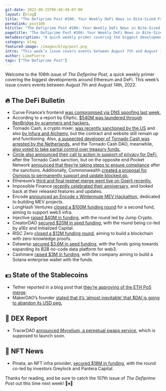 ```yaml
---
git-date: 2022-08-15T06:40:48-07:00
layout: [blog]
title: "The Defiprime Post #106: Your Weekly DeFi News in Bite-Sized Fashion"
permalink: post106
h1title: "The Defiprime Post #106: Your Weekly DeFi News in Bite-Sized Fashion"
pagetitle: "The Defiprime Post #106: Your Weekly DeFi News in Bite-Sized Fashion"
metadescription: "A quick weekly primer covering the biggest developments around Ethereum and DeFi. This week’s issue covers events between August 7th and August 14th, 2022"
category: blog
featured-image: /images/blog/post.png
intro: "This week’s issue covers events between August 7th and August 14th, 2022"
author: LimePierre
tags: ["The Defiprime Post"]
---
```


Welcome to the 106th issue of _The Defiprime Post_, a quick weekly primer covering the biggest developments around Ethereum and DeFi. This week’s issue covers events between August 7th and August 14th, 2022.


## 🔥 The DeFi Bulletin

* Curve Finance’s frontend [was compromised via DNS spoofing last week. ](https://twitter.com/samczsun/status/1557100692518473728)
* According to a report by Elliptic, [$540M was laundered through RenBridge by scammers and hackers. ](https://www.theverge.com/2022/8/10/23299841/crypto-bridge-renbridge-used-launder-money-russia-north-korea-ransomware-report)
* Tornado Cash, a crypto mixer, [was recently sanctioned by the US](https://home.treasury.gov/news/press-releases/jy0916) and also [by Infura and Alchemy](https://www.theblock.co/post/162402/infura-and-alchemy-blocking-access-to-tornado-cash), but the contract and website still remain up and functioning. Also, [a suspected developer of Tornado Cash was arrested by the Netherlands](https://www.coindesk.com/policy/2022/08/12/netherlands-arrests-suspected-tornado-cash-developer/), and the Tornado Cash DAO, meanwhile, [also voted to take partial control over treasury funds. ](https://www.theblock.co/post/163274/tornado-cash-dao-votes-to-take-partial-control-over-treasury-funds)
* [Circle also announced their call to action in support of privacy for DeFi](https://www.circle.com/blog/ofacs-designation-of-tornado-cash-protocols-privacy-and-a-call-to-action), after the Tornado Cash sanction, but on the opposite end Pocket Network [announced that they’re taking steps to ensure compliance](https://www.blog.pokt.network/update-on-tornado-cash/?utm_campaign=Social%20-%20General%20Awareness&utm_content=217972018&utm_medium=social&utm_source=twitter&hss_channel=tw-789201646685392896) after the sanctions. Additionally, Commonwealth [created a proposal for Osmosis to permanently support and update blocked.go. ](https://commonwealth.im/osmosis/discussion/6591-blockedgo-ofac)
* Ethereum’s [third and final testnet merge went live on Goerli recently. ](https://www.coindesk.com/tech/2022/08/11/ethereums-third-and-final-testnet-merge-goes-live-on-goerli/)
* Impossible Finance [recently celebrated their anniversary](https://medium.com/impossiblefinance/impossible-finance-turns-1-7491d7e0dba1), and looked back at their released features and updates. 
* Encode [announced an Encode x Wintermute MEV Hackathon](https://medium.com/encode-club/announcing-the-encode-x-wintermute-mev-hackathon-with-flashbots-1aa35887f029?s=35), dedicated to building MEV projects. 
* LongHash Ventures [closed a $100M funding round](https://techcrunch.com/2022/08/10/longhash-ventures-launches-second-fund-for-100m-to-support-web3-infrastructure/) for a second fund, aiming to support web3 infra.
* Injective [raised $40M in funding](https://blog.injective.com/injective-raises-40-000-000-to-advance-web3-finance/), with the round led by Jump Crypto. 
* CreatorDAO [secured $20M in seed funding](https://www.prnewswire.com/news-releases/creatordao-raises-20m-seed-round-from-a16z-crypto-and-initialized-capital-to-invest-in-creators-301602543.html), with the round being co-led by a16z and Initialized Capital. 
* RISC Zero [closed a $12M funding round](https://www.theblock.co/post/162358/risc-zero-raises-12-million-to-build-a-blockchain-using-zero-knowledge-proofs), aiming to build a blockchain with zero-knowledge proofs. 
* Datawisp [secured $3.6M in seed funding](https://www.businesswire.com/news/home/20220811005521/en/Datawisp-Closes-3.6M-Seed-Round-Led-by-CoinFund-to-Expand-its-B2B-no-code-Data-Platform-for-Web3-and-Web2), with the funds going towards expanding its B2B no-code data platform for web3. 
* Cashmere [raised $3M in funding](https://www.coindesk.com/business/2022/08/08/cashmere-raises-3m-seed-at-30m-valuation-to-build-solana-enterprise-wallet/), with the company aiming to build a Solana enterprise wallet with the funds. 


## 💵 State of the Stablecoins

* Tether reported in a blog post that [they’re approving of the ETH PoS merge](https://tether.to/en/usdt-supports-eth-proof-of-stake-transition/).
* MakerDAO’s founder [stated that it’s ‘almost inevitable’ that $DAI is going to abandon its USD peg. ](https://www.theblock.co/post/163072/makerdao-founder-says-its-almost-inevitable-dai-will-abandon-usd-peg?s=35)


## 💱 DEX Report

* TracerDAO [announced Mycelium, a perpetual swaps service](https://tracerdao.medium.com/introducing-mycelium-perpetual-swaps-launching-august-2022-85a460f0afb6?s=35), which is supposed to launch soon. 


## 💎 NFT News

* Pinata, an NFT infra provider, [secured $18M in funding](https://www.coindesk.com/business/2022/08/09/greylock-pantera-led-18m-round-for-nft-infrastructure-provider-pinata/), with the round co-led by investors Greylock and Pantera Capital.

Thanks for reading, and be sure to catch the 107th issue of _The Defiprime Post_ out this time next week! 👋♦️👋